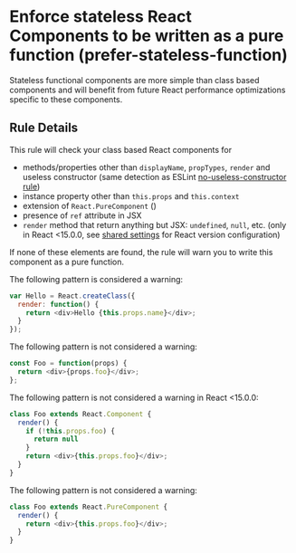 # Enforce stateless React Components to be written as a pure function (prefer-stateless-function)

Stateless functional components are more simple than class based components and will benefit from future React performance optimizations specific to these components.

## Rule Details

This rule will check your class based React components for

* methods/properties other than `displayName`, `propTypes`, `render` and useless constructor (same detection as ESLint [no-useless-constructor rule](http://eslint.org/docs/rules/no-useless-constructor))
* instance property other than `this.props` and `this.context`
* extension of `React.PureComponent` ()
* presence of `ref` attribute in JSX
* `render` method that return anything but JSX: `undefined`, `null`, etc. (only in React <15.0.0, see [shared settings](https://github.com/yannickcr/eslint-plugin-react/blob/master/README.md#configuration) for React version configuration)

If none of these elements are found, the rule will warn you to write this component as a pure function.

The following pattern is considered a warning:

```js
var Hello = React.createClass({
  render: function() {
    return <div>Hello {this.props.name}</div>;
  }
});
```

The following pattern is not considered a warning:

```js
const Foo = function(props) {
  return <div>{props.foo}</div>;
};
```

The following pattern is not considered a warning in React <15.0.0:

```js
class Foo extends React.Component {
  render() {
    if (!this.props.foo) {
      return null
    }
    return <div>{this.props.foo}</div>;
  }
}
```

The following pattern is not considered a warning:

```js
class Foo extends React.PureComponent {
  render() {
    return <div>{this.props.foo}</div>;
  }
}
```

